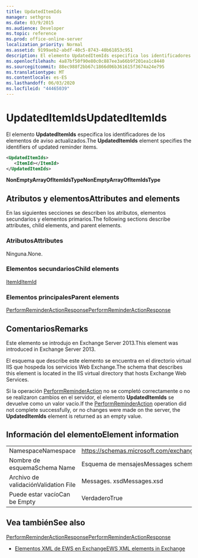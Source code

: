 ```yaml
---
title: UpdatedItemIds
manager: sethgros
ms.date: 03/9/2015
ms.audience: Developer
ms.topic: reference
ms.prod: office-online-server
localization_priority: Normal
ms.assetid: 9199aeb2-abdf-40c5-8743-40b61853c951
description: El elemento UpdatedItemIds especifica los identificadores de los elementos de aviso actualizados.
ms.openlocfilehash: 4a87bf50f90e80c0c887ee3a66b9f201ea1c8440
ms.sourcegitcommit: 88ec988f2bb67c1866d06b361615f3674a24e795
ms.translationtype: MT
ms.contentlocale: es-ES
ms.lasthandoff: 06/03/2020
ms.locfileid: "44465039"
---
```

# <a name="updateditemids"></a><span data-ttu-id="2f353-103">UpdatedItemIds</span><span class="sxs-lookup"><span data-stu-id="2f353-103">UpdatedItemIds</span></span>

<span data-ttu-id="2f353-104">El elemento **UpdatedItemIds** especifica los identificadores de los elementos de aviso actualizados.</span><span class="sxs-lookup"><span data-stu-id="2f353-104">The **UpdatedItemIds** element specifies the identifiers of updated reminder items.</span></span> 
  
```XML
<UpdatedItemIds>
   <ItemId></ItemId>
</UpdatedItemIds>

```

 <span data-ttu-id="2f353-105">**NonEmptyArrayOfItemIdsType**</span><span class="sxs-lookup"><span data-stu-id="2f353-105">**NonEmptyArrayOfItemIdsType**</span></span>
## <a name="attributes-and-elements"></a><span data-ttu-id="2f353-106">Atributos y elementos</span><span class="sxs-lookup"><span data-stu-id="2f353-106">Attributes and elements</span></span>

<span data-ttu-id="2f353-107">En las siguientes secciones se describen los atributos, elementos secundarios y elementos primarios.</span><span class="sxs-lookup"><span data-stu-id="2f353-107">The following sections describe attributes, child elements, and parent elements.</span></span>
  
### <a name="attributes"></a><span data-ttu-id="2f353-108">Atributos</span><span class="sxs-lookup"><span data-stu-id="2f353-108">Attributes</span></span>

<span data-ttu-id="2f353-109">Ninguna.</span><span class="sxs-lookup"><span data-stu-id="2f353-109">None.</span></span>
  
### <a name="child-elements"></a><span data-ttu-id="2f353-110">Elementos secundarios</span><span class="sxs-lookup"><span data-stu-id="2f353-110">Child elements</span></span>

[<span data-ttu-id="2f353-111">ItemId</span><span class="sxs-lookup"><span data-stu-id="2f353-111">ItemId</span></span>](itemid.md)
  
### <a name="parent-elements"></a><span data-ttu-id="2f353-112">Elementos principales</span><span class="sxs-lookup"><span data-stu-id="2f353-112">Parent elements</span></span>

[<span data-ttu-id="2f353-113">PerformReminderActionResponse</span><span class="sxs-lookup"><span data-stu-id="2f353-113">PerformReminderActionResponse</span></span>](performreminderactionresponse.md)
  
## <a name="remarks"></a><span data-ttu-id="2f353-114">Comentarios</span><span class="sxs-lookup"><span data-stu-id="2f353-114">Remarks</span></span>

<span data-ttu-id="2f353-115">Este elemento se introdujo en Exchange Server 2013.</span><span class="sxs-lookup"><span data-stu-id="2f353-115">This element was introduced in Exchange Server 2013.</span></span>
  
<span data-ttu-id="2f353-116">El esquema que describe este elemento se encuentra en el directorio virtual IIS que hospeda los servicios Web Exchange.</span><span class="sxs-lookup"><span data-stu-id="2f353-116">The schema that describes this element is located in the IIS virtual directory that hosts Exchange Web Services.</span></span>
  
<span data-ttu-id="2f353-117">Si la operación [PerformReminderAction](performreminderaction-operation.md) no se completó correctamente o no se realizaron cambios en el servidor, el elemento **UpdatedItemIds** se devuelve como un valor vacío.</span><span class="sxs-lookup"><span data-stu-id="2f353-117">If the [PerformReminderAction](performreminderaction-operation.md) operation did not complete successfully, or no changes were made on the server, the **UpdatedItemIds** element is returned as an empty value.</span></span> 
  
## <a name="element-information"></a><span data-ttu-id="2f353-118">Información del elemento</span><span class="sxs-lookup"><span data-stu-id="2f353-118">Element information</span></span>

|||
|:-----|:-----|
|<span data-ttu-id="2f353-119">Namespace</span><span class="sxs-lookup"><span data-stu-id="2f353-119">Namespace</span></span>  <br/> |https://schemas.microsoft.com/exchange/services/2006/messages  <br/> |
|<span data-ttu-id="2f353-120">Nombre de esquema</span><span class="sxs-lookup"><span data-stu-id="2f353-120">Schema Name</span></span>  <br/> |<span data-ttu-id="2f353-121">Esquema de mensajes</span><span class="sxs-lookup"><span data-stu-id="2f353-121">Messages schema</span></span>  <br/> |
|<span data-ttu-id="2f353-122">Archivo de validación</span><span class="sxs-lookup"><span data-stu-id="2f353-122">Validation File</span></span>  <br/> |<span data-ttu-id="2f353-123">Messages. xsd</span><span class="sxs-lookup"><span data-stu-id="2f353-123">Messages.xsd</span></span>  <br/> |
|<span data-ttu-id="2f353-124">Puede estar vacío</span><span class="sxs-lookup"><span data-stu-id="2f353-124">Can be Empty</span></span>  <br/> |<span data-ttu-id="2f353-125">Verdadero</span><span class="sxs-lookup"><span data-stu-id="2f353-125">True</span></span>  <br/> |
   
## <a name="see-also"></a><span data-ttu-id="2f353-126">Vea también</span><span class="sxs-lookup"><span data-stu-id="2f353-126">See also</span></span>



[<span data-ttu-id="2f353-127">PerformReminderActionResponse</span><span class="sxs-lookup"><span data-stu-id="2f353-127">PerformReminderActionResponse</span></span>](performreminderactionresponse.md)


- [<span data-ttu-id="2f353-128">Elementos XML de EWS en Exchange</span><span class="sxs-lookup"><span data-stu-id="2f353-128">EWS XML elements in Exchange</span></span>](ews-xml-elements-in-exchange.md)

